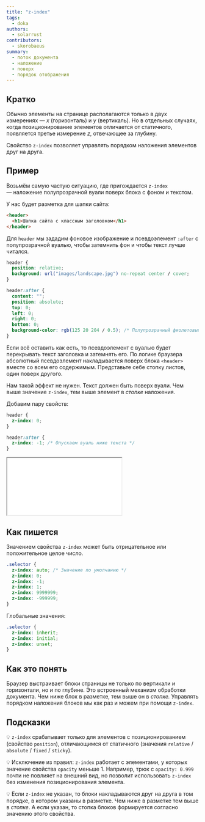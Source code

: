 ```yaml
---
title: "z-index"
tags:
  - doka
authors:
  - solarrust
contributors:
  - skorobaeus
summary:
  - поток документа
  - наложение
  - поверх
  - порядок отображения
---
```


## Кратко

Обычно элементы на странице располагаются только в двух измерениях — _x_ (горизонталь) и _y_ (вертикаль). Но в отдельных случаях, когда позиционирование элементов отличается от статичного, появляется третье измерение _z_, отвечающее за глубину.

Свойство `z-index` позволяет управлять порядком наложения элементов друг на друга.

## Пример

Возьмём самую частую ситуацию, где пригождается `z-index` — наложение полупрозрачной вуали поверх блока с фоном и текстом.

У нас будет разметка для шапки сайта:

```html
<header>
  <h1>Шапка сайта с классным заголовком</h1>
</header>
```

Для `header` мы зададим фоновое изображение и псевдоэлемент `:after` с полупрозрачной вуалью, чтобы затемнить фон и чтобы текст лучше читался.

```css
header {
  position: relative;
  background: url("images/landscape.jpg") no-repeat center / cover;
}

header:after {
  content: "";
  position: absolute;
  top: 0;
  left: 0;
  right: 0;
  bottom: 0;
  background-color: rgb(125 20 204 / 0.5); /* Полупрозрачный фиолетовый */
}
```

Если всё оставить как есть, то псевдоэлемент с вуалью будет перекрывать текст заголовка и затемнять его. По логике браузера абсолютный псевдоэлемент накладывается поверх блока `<header>` вместе со всем его содержимым. Представьте себе стопку листов, один поверх другого.

Нам такой эффект не нужен. Текст должен быть поверх вуали. Чем выше значение `z-index`, тем выше элемент в _стопке_ наложения.

Добавим пару свойств:

```css
header {
  z-index: 0;
}

header:after {
  z-index: -1; /* Опускаем вуаль ниже текста */
}
```

<iframe title="Вуаль для картинки" src="demos/overlay.html"></iframe>

## Как пишется

Значением свойства `z-index` может быть отрицательное или положительное целое число.

```css
.selector {
  z-index: auto; /* Значение по умолчанию */
  z-index: 0;
  z-index: -1;
  z-index: 1;
  z-index: 9999999;
  z-index: -999999;
}
```

Глобальные значения:

```css
.selector {
  z-index: inherit;
  z-index: initial;
  z-index: unset;
}
```

## Как это понять

Браузер выстраивает блоки страницы не только по вертикали и горизонтали, но и по глубине. Это встроенный механизм обработки документа. Чем ниже блок в разметке, тем выше он в _стопке._ Управлять порядком наложения блоков мы как раз и можем при помощи `z-index`.

## Подсказки

💡 `z-index` срабатывает только для элементов с позиционированием (свойство `position`), отличающимся от статичного (значения `relative` / `absolute` / `fixed` / `sticky`).

💡 Исключение из правил: `z-index` работает с элементами, у которых значение свойства `opacity` меньше 1. Например, трюк с `opacity: 0.999` почти не повлияет на внешний вид, но позволит использовать `z-index` без изменения позиционирования элемента.

💡 Если `z-index` не указан, то блоки накладываются друг на друга в том порядке, в котором указаны в разметке. Чем ниже в разметке тем выше в _стопке_. А если указан, то стопка блоков формируется согласно значению этого свойства.
